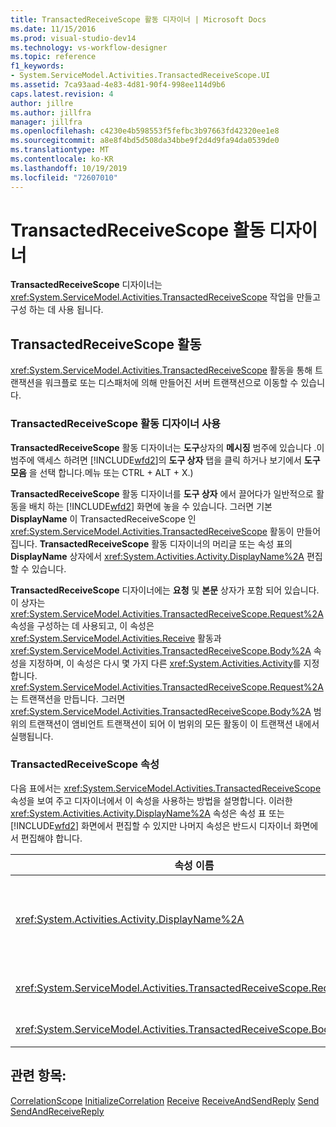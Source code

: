 ```yaml
---
title: TransactedReceiveScope 활동 디자이너 | Microsoft Docs
ms.date: 11/15/2016
ms.prod: visual-studio-dev14
ms.technology: vs-workflow-designer
ms.topic: reference
f1_keywords:
- System.ServiceModel.Activities.TransactedReceiveScope.UI
ms.assetid: 7ca93aad-4e83-4d81-90f4-998ee114d9b6
caps.latest.revision: 4
author: jillre
ms.author: jillfra
manager: jillfra
ms.openlocfilehash: c4230e4b598553f5fefbc3b97663fd42320ee1e8
ms.sourcegitcommit: a8e8f4bd5d508da34bbe9f2d4d9fa94da0539de0
ms.translationtype: MT
ms.contentlocale: ko-KR
ms.lasthandoff: 10/19/2019
ms.locfileid: "72607010"
---
```

# <a name="transactedreceivescope-activity-designer"></a>TransactedReceiveScope 활동 디자이너
**TransactedReceiveScope** 디자이너는 <xref:System.ServiceModel.Activities.TransactedReceiveScope> 작업을 만들고 구성 하는 데 사용 됩니다.

## <a name="the-transactedreceivescope-activity"></a>TransactedReceiveScope 활동
 <xref:System.ServiceModel.Activities.TransactedReceiveScope> 활동을 통해 트랜잭션을 워크플로 또는 디스패처에 의해 만들어진 서버 트랜잭션으로 이동할 수 있습니다.

### <a name="using-the-transactedreceivescope-activity-designer"></a>TransactedReceiveScope 활동 디자이너 사용
 **TransactedReceiveScope** 활동 디자이너는 **도구**상자의 **메시징** 범주에 있습니다 .이 범주에 액세스 하려면 [!INCLUDE[wfd2](../includes/wfd2-md.md)]의 **도구 상자** 탭을 클릭 하거나 보기에서 **도구 모음** 을 선택 합니다.메뉴 또는 CTRL + ALT + X.)

 **TransactedReceiveScope** 활동 디자이너를 **도구 상자** 에서 끌어다가 일반적으로 활동을 배치 하는 [!INCLUDE[wfd2](../includes/wfd2-md.md)] 화면에 놓을 수 있습니다. 그러면 기본 **DisplayName** 이 TransactedReceiveScope 인 <xref:System.ServiceModel.Activities.TransactedReceiveScope> 활동이 만들어집니다. **TransactedReceiveScope** 활동 디자이너의 머리글 또는 속성 표의 **DisplayName** 상자에서 <xref:System.Activities.Activity.DisplayName%2A> 편집할 수 있습니다.

 **TransactedReceiveScope** 디자이너에는 **요청** 및 **본문** 상자가 포함 되어 있습니다. 이 상자는 <xref:System.ServiceModel.Activities.TransactedReceiveScope.Request%2A> 속성을 구성하는 데 사용되고, 이 속성은 <xref:System.ServiceModel.Activities.Receive> 활동과 <xref:System.ServiceModel.Activities.TransactedReceiveScope.Body%2A> 속성을 지정하며, 이 속성은 다시 몇 가지 다른 <xref:System.Activities.Activity>를 지정합니다. <xref:System.ServiceModel.Activities.TransactedReceiveScope.Request%2A>는 트랜잭션을 만듭니다. 그러면 <xref:System.ServiceModel.Activities.TransactedReceiveScope.Body%2A> 범위의 트랜잭션이 앰비언트 트랜잭션이 되어 이 범위의 모든 활동이 이 트랜잭션 내에서 실행됩니다.

### <a name="the-transactedreceivescope-properties"></a>TransactedReceiveScope 속성
 다음 표에서는 <xref:System.ServiceModel.Activities.TransactedReceiveScope> 속성을 보여 주고 디자이너에서 이 속성을 사용하는 방법을 설명합니다. 이러한 <xref:System.Activities.Activity.DisplayName%2A> 속성은 속성 표 또는 [!INCLUDE[wfd2](../includes/wfd2-md.md)] 화면에서 편집할 수 있지만 나머지 속성은 반드시 디자이너 화면에서 편집해야 합니다.

|속성 이름|필수|사용법|
|-------------------|--------------|-----------|
|<xref:System.Activities.Activity.DisplayName%2A>|False|<xref:System.ServiceModel.Activities.TransactedReceiveScope> 활동의 선택적 이름입니다. 기본값은 TransactedReceiveScope입니다.<br /><br /> <xref:System.Activities.Activity.DisplayName%2A> 이름이 꼭 필요하지 않더라도 표시 이름을 사용하는 것이 좋습니다.|
|<xref:System.ServiceModel.Activities.TransactedReceiveScope.Request%2A>|True|활동 디자이너 화면의 **요청** 블록에 <xref:System.ServiceModel.Activities.Receive> 활동을 삭제 합니다.|
|<xref:System.ServiceModel.Activities.TransactedReceiveScope.Body%2A>|False|활동 디자이너 화면의 **본문** 블록에 <xref:System.Activities.Activity>를 놓습니다.|

## <a name="see-also"></a>관련 항목:
 [CorrelationScope](../workflow-designer/correlationscope-activity-designer.md) [InitializeCorrelation](../workflow-designer/initializecorrelation-activity-designer.md) [Receive](../workflow-designer/receive-activity-designer.md) [ReceiveAndSendReply](../workflow-designer/receiveandsendreply-template-designer.md) [Send](../workflow-designer/send-activity-designer.md) [SendAndReceiveReply](../workflow-designer/sendandreceivereply-template-designer.md)